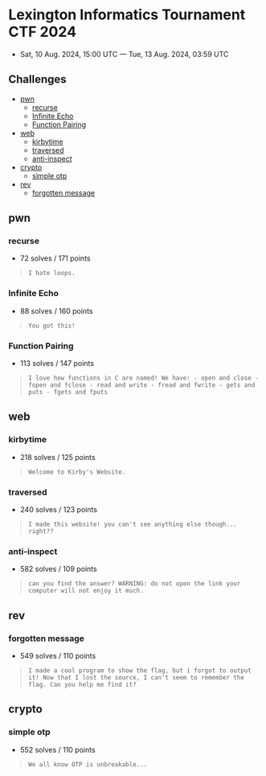 # Lexington Informatics Tournament CTF 2024

- Sat, 10 Aug. 2024, 15:00 UTC — Tue, 13 Aug. 2024, 03:59 UTC

## Challenges

- [pwn](#pwn)
    - [recurse](#recurse)
    - [Infinite Echo](#infinite-echo)
    - [Function Pairing](#function-pairing)
- [web](#web)
    - [kirbytime](#kirbytime)
    - [traversed](#traversed)
    - [anti-inspect](#anti-inspect)
- [crypto](#crypto)
    - [simple otp](#simple-otp)
- [rev](#rev)
    - [forgotten message](#forgotten-message)

## pwn

### recurse

- 72 solves / 171 points

> ``` I hate loops. ```

### Infinite Echo

- 88 solves / 160 points

> ``` You got this! ```

### Function Pairing

- 113 solves / 147 points

> ``` I love how functions in C are named! We have: - open and close - fopen and fclose - read and write - fread and fwrite - gets and puts - fgets and fputs ```

## web

### kirbytime

- 218 solves / 125 points

> ``` Welcome to Kirby's Website. ```

### traversed

- 240 solves / 123 points

> ``` I made this website! you can't see anything else though... right?? ```

### anti-inspect

- 582 solves / 109 points

> ``` can you find the answer? WARNING: do not open the link your computer will not enjoy it much. ```

## rev

### forgotten message

- 549 solves / 110 points

> ``` I made a cool program to show the flag, but i forgot to output it! Now that I lost the source, I can't seem to remember the flag. Can you help me find it? ```

## crypto

### simple otp

- 552 solves / 110 points

> ``` We all know OTP is unbreakable... ```
